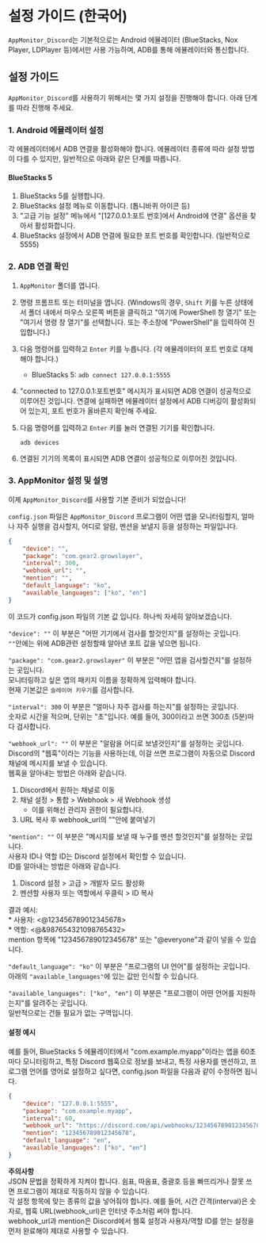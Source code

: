 # 설정 가이드 (한국어)

`AppMonitor_Discord`는 기본적으로는 Android 에뮬레이터 (BlueStacks, Nox Player, LDPlayer 등)에서만 사용 가능하며, ADB를 통해 에뮬레이터와 통신합니다.

## 설정 가이드

`AppMonitor_Discord`를 사용하기 위해서는 몇 가지 설정을 진행해야 합니다. 아래 단계를 따라 진행해 주세요.

### 1. Android 에뮬레이터 설정

각 에뮬레이터에서 ADB 연결을 활성화해야 합니다. 에뮬레이터 종류에 따라 설정 방법이 다를 수 있지만, 일반적으로 아래와 같은 단계를 따릅니다.

#### BlueStacks 5

1.  BlueStacks 5를 실행합니다.
2.  BlueStacks 설정 메뉴로 이동합니다. (톱니바퀴 아이콘 등)
3. "고급 기능 설정" 메뉴에서 "[127.0.0.1:포트 번호]에서 Android에 연결" 옵션을 찾아서 활성화합니다.
4.  BlueStacks 설정에서 ADB 연결에 필요한 포트 번호를 확인합니다. (일반적으로 5555)

### 2. ADB 연결 확인

1.  `AppMonitor` 폴더를 엽니다.
2.  명령 프롬프트 또는 터미널을 엽니다. (Windows의 경우, `Shift` 키를 누른 상태에서 폴더 내에서 마우스 오른쪽 버튼을 클릭하고 "여기에 PowerShell 창 열기" 또는 "여기서 명령 창 열기"를 선택합니다. 또는 주소창에 "PowerShell"을 입력하여 진입합니다.)
3.  다음 명령어를 입력하고 `Enter` 키를 누릅니다. (각 에뮬레이터의 포트 번호로 대체해야 합니다.)

    * BlueStacks 5: `adb connect 127.0.0.1:5555`

4.  "connected to 127.0.0.1:포트번호" 메시지가 표시되면 ADB 연결이 성공적으로 이루어진 것입니다. 연결에 실패하면 에뮬레이터 설정에서 ADB 디버깅이 활성화되어 있는지, 포트 번호가 올바른지 확인해 주세요.

5.  다음 명령어를 입력하고 `Enter` 키를 눌러 연결된 기기를 확인합니다.

    ```
    adb devices
    ```

6.  연결된 기기의 목록이 표시되면 ADB 연결이 성공적으로 이루어진 것입니다.

### 3. AppMonitor 설정 및 설명

이제 `AppMonitor_Discord`를 사용할 기본 준비가 되었습니다!

`config.json` 파일은 `AppMonitor_Discord` 프로그램이 어떤 앱을 모니터링할지, 얼마나 자주 실행을 검사할지, 어디로 알람, 멘션을 보낼지 등을 설정하는 파일입니다.

```json
{
    "device": "",
    "package": "com.gear2.growslayer",
    "interval": 300,
    "webhook_url": "",
    "mention": "",
    "default_language": "ko",
    "available_languages": ["ko", "en"]
}
```

이 코드가 config.json 파일의 기본 값 입니다.
하나씩 자세히 알아보겠습니다.

`"device": ""` 이 부분은 "어떤 기기에서 검사를 할것인지"를 설정하는 곳입니다.
</br>`""`안에는 위에 ADB관련 설정할때 알아낸 포트 값을 넣으면 됩니다.

`"package": "com.gear2.growslayer"` 이 부분은 "어떤 앱을 검사할건지"를 설정하는 곳입니다.
</br>모니터링하고 싶은 앱의 패키지 이름을 정확하게 입력해야 합니다.
</br>현재 기본값은 `슬레이어 키우기`를 검사합니다.

`"interval": 300` 이 부분은 "얼마나 자주 검사를 하는지"를 설정하는 곳입니다.
</br>숫자로 시간을 적으며, 단위는 "초"입니다. 예를 들어, 300이라고 쓰면 300초 (5분)마다 검사합니다.

`"webhook_url": ""` 이 부분은 "알람을 어디로 보낼것인지"를 설정하는 곳입니다.
</br>Discord의 "웹훅"이라는 기능을 사용하는데, 이걸 쓰면 프로그램이 자동으로 Discord 채널에 메시지를 보낼 수 있습니다.
</br>웹훅을 알아내는 방법은 아래와 같습니다.
1. Discord에서 원하는 채널로 이동
2. 채널 설정 > 통합 > Webhook > 새 Webhook 생성
    * 이를 위해선 관리자 권한이 필요합니다.
3. URL 복사 후 webhook_url의 ""안에 붙여넣기

`"mention": ""` 이 부분은 "메시지를 보낼 때 누구를 멘션 할것인지"를 설정하는 곳입니다.
</br>사용자 ID나 역할 ID는 Discord 설정에서 확인할 수 있습니다.
</br>ID를 알아내는 방법은 아래와 같습니다.
1. Discord 설정 > 고급 > 개발자 모드 활성화
2. 멘션할 사용자 또는 역할에서 우클릭 > ID 복사

결과 예시:
    </br>* 사용자: <@123456789012345678>
    </br>* 역할: <@&987654321098765432>
</br>mention 항목에 "123456789012345678" 또는 "@everyone"과 같이 넣을 수 있습니다.

`"default_language": "ko"` 이 부분은 "프로그램의 UI 언어"를 설정하는 곳입니다.
</br>아래의 `"available_languages"`에 있는 값만 인식할 수 있습니다.

`"available_languages": ["ko", "en"]` 이 부분은 "프로그램이 어떤 언어를 지원하는지"를 알려주는 곳입니다.
</br>일반적으로는 건들 필요가 없는 구역입니다.

#### 설정 예시 ####
예를 들어, BlueStacks 5 에뮬레이터에서 "com.example.myapp"이라는 앱을 60초마다 모니터링하고, 특정 Discord 웹훅으로 정보를 보내고, 특정 사용자를 멘션하고, 프로그램 언어를 영어로 설정하고 싶다면, config.json 파일을 다음과 같이 수정하면 됩니다.

```JSON
{
    "device": "127.0.0.1:5555",
    "package": "com.example.myapp",
    "interval": 60,
    "webhook_url": "https://discord.com/api/webhooks/123456789012345678/abcdefghijklmnopqrstuvwxyz",
    "mention": "123456789012345678",
    "default_language": "en",
    "available_languages": ["ko", "en"]
}
```

**주의사항**
</br>JSON 문법을 정확하게 지켜야 합니다. 쉼표, 따옴표, 중괄호 등을 빠뜨리거나 잘못 쓰면 프로그램이 제대로 작동하지 않을 수 있습니다.
</br>각 설정 항목에 맞는 종류의 값을 넣어줘야 합니다. 예를 들어, 시간 간격(interval)은 숫자로, 웹훅 URL(webhook_url)은 인터넷 주소처럼 써야 합니다.
</br>webhook_url과 mention은 Discord에서 웹훅 설정과 사용자/역할 ID를 얻는 설정을 먼저 완료해야 제대로 사용할 수 있습니다.

